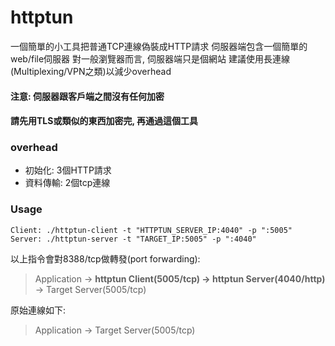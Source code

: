 # httptun

一個簡單的小工具把普通TCP連線偽裝成HTTP請求
伺服器端包含一個簡單的web/file伺服器
對一般瀏覽器而言, 伺服器端只是個網站
建議使用長連線(Multiplexing/VPN之類)以減少overhead

#### 注意: 伺服器跟客戶端之間沒有任何加密
#### 請先用TLS或類似的東西加密完, 再通過這個工具


### overhead
  * 初始化: 3個HTTP請求
  * 資料傳輸: 2個tcp連線

### Usage

```
Client: ./httptun-client -t "HTTPTUN_SERVER_IP:4040" -p ":5005"
Server: ./httptun-server -t "TARGET_IP:5005" -p ":4040"
```
以上指令會對8388/tcp做轉發(port forwarding):

> Application -> **httptun Client(5005/tcp) -> httptun Server(4040/http)** -> Target Server(5005/tcp)

原始連線如下:

> Application -> Target Server(5005/tcp)




